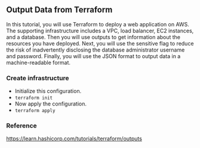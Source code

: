 ## Output Data from Terraform
In this tutorial, you will use Terraform to deploy a web application on AWS. The supporting infrastructure includes a VPC, load balancer, EC2 instances, and a database. Then you will use outputs to get information about the resources you have deployed. Next, you will use the sensitive flag to reduce the risk of inadvertently disclosing the database administrator username and password. Finally, you will use the JSON format to output data in a machine-readable format.

### Create infrastructure
- Initialize this configuration.
- `terraform init`
- Now apply the configuration.
- `terraform apply`

### Reference
https://learn.hashicorp.com/tutorials/terraform/outputs